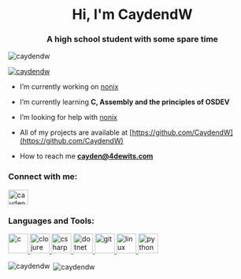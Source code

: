 <h1 align="center">Hi, I'm CaydendW</h1>
<h3 align="center">A high school student with some spare time</h3>

<p align="left"> <img src="https://komarev.com/ghpvc/?username=caydendw&label=Profile%20views&color=f53054&style=flat-square" alt="caydendw" /> </p>

<p align="left"> <a href="https://github.com/ryo-ma/github-profile-trophy"><img src="https://github-profile-trophy.vercel.app/?username=caydendw" alt="caydendw" /></a> </p>

- I’m currently working on [nonix](https://github.com/CaydendW/nonix)

- I’m currently learning **C, Assembly and the principles of OSDEV**

- I’m looking for help with [nonix](https://github.com/CaydendW/nonix)

- All of my projects are available at [https://github.com/CaydendW](https://github.com/CaydendW)

- How to reach me **cayden@4dewits.com**

<h3 align="left">Connect with me:</h3>
<p align="left">
<a href="https://stackoverflow.com/users/caydendw" target="blank"><img align="center" src="https://cdn.jsdelivr.net/npm/simple-icons@3.0.1/icons/stackoverflow.svg" alt="caydendw" height="30" width="40" /></a>
</p>

<h3 align="left">Languages and Tools:</h3>
<p align="left"> <a href="https://www.cprogramming.com/" target="_blank"> <img src="https://devicons.github.io/devicon/devicon.git/icons/c/c-original.svg" alt="c" width="40" height="40"/> </a> <a href="https://clojure.org/" target="_blank"> <img src="https://upload.wikimedia.org/wikipedia/commons/5/5d/Clojure_logo.svg" alt="clojure" width="40" height="40"/> </a> <a href="https://www.w3schools.com/cs/" target="_blank"> <img src="https://devicons.github.io/devicon/devicon.git/icons/csharp/csharp-original.svg" alt="csharp" width="40" height="40"/> </a> <a href="https://dotnet.microsoft.com/" target="_blank"> <img src="https://devicons.github.io/devicon/devicon.git/icons/dot-net/dot-net-original-wordmark.svg" alt="dotnet" width="40" height="40"/> </a> <a href="https://git-scm.com/" target="_blank"> <img src="https://www.vectorlogo.zone/logos/git-scm/git-scm-icon.svg" alt="git" width="40" height="40"/> </a> <a href="https://www.linux.org/" target="_blank"> <img src="https://devicons.github.io/devicon/devicon.git/icons/linux/linux-original.svg" alt="linux" width="40" height="40"/> </a> <a href="https://www.python.org" target="_blank"> <img src="https://devicons.github.io/devicon/devicon.git/icons/python/python-original.svg" alt="python" width="40" height="40"/> </a> </p>

<p><img align="left" src="https://github-readme-stats.vercel.app/api/top-langs?username=caydendw&show_icons=true&locale=en&layout=compact" alt="caydendw" /></p>

<p>&nbsp;<img align="center" src="https://github-readme-stats.vercel.app/api?username=caydendw&show_icons=true&title_color=f53054&text_color=c8c8c8&bg_color=1f132a&locale=en" alt="caydendw" /></p>


